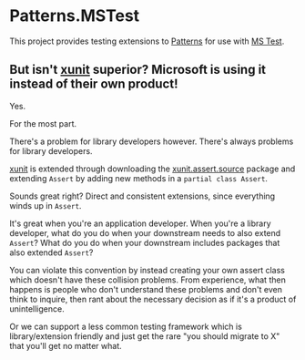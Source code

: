 ﻿# Patterns.MSTest

This project provides testing extensions to [Patterns](https://github.com/Entomy/Stringier/tree/master/Patterns) for use with [MS Test](https://github.com/microsoft/testfx).

## But isn't [xunit](https://xunit.net/) superior? Microsoft is using it instead of their own product!

Yes.

For the most part.

There's a problem for library developers however. There's always problems for library developers.

[xunit](https://xunit.net/) is extended through downloading the [xunit.assert.source](https://www.nuget.org/packages/xunit.assert.source/) package and extending `Assert` by adding new methods in a `partial class Assert`.

Sounds great right? Direct and consistent extensions, since everything winds up in `Assert`.

It's great when you're an application developer. When you're a library developer, what do you do when your downstream needs to also extend `Assert`? What do you do when your downstream includes packages that also extended `Assert`?

You can violate this convention by instead creating your own assert class which doesn't have these collision problems. From experience, what then happens is people who don't understand these problems and don't even think to inquire, then rant about the necessary decision as if it's a product of unintelligence.

Or we can support a less common testing framework which is library/extension friendly and just get the rare "you should migrate to X" that you'll get no matter what.